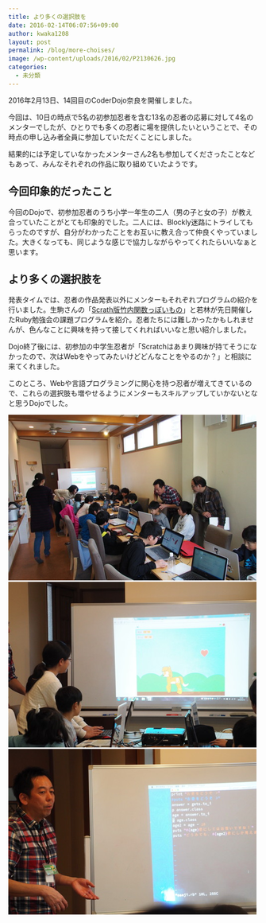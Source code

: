 ```yaml
---
title: より多くの選択肢を
date: 2016-02-14T06:07:56+09:00
author: kwaka1208
layout: post
permalink: /blog/more-choises/
image: /wp-content/uploads/2016/02/P2130626.jpg
categories:
  - 未分類
---
```

2016年2月13日、14回目のCoderDojo奈良を開催しました。

今回は、10日の時点で5名の初参加忍者を含む13名の忍者の応募に対して4名のメンターでしたが、ひとりでも多くの忍者に場を提供したいということで、その時点の申し込み者全員に参加していただくことにしました。

結果的には予定していなかったメンターさん2名も参加してくださったことなどもあって、みんなそれぞれの作品に取り組めていたようです。

## 今回印象的だったこと

今回のDojoで、初参加忍者のうち小学一年生の二人（男の子と女の子）が教え合っていたことがとても印象的でした。二人には、Blockly迷路にトライしてもらったのですが、自分がわかったことをお互いに教え合って仲良くやっていました。大きくなっても、同じような感じで協力しながらやってくれたらいいなぁと思います。

## より多くの選択肢を

発表タイムでは、忍者の作品発表以外にメンターもそれぞれプログラムの紹介を行いました。生駒さんの「[Scrath版竹内関数っぽいもの](https://scratch.mit.edu/projects/95460240/)」と若林が先日開催したRuby勉強会の課題プログラムを紹介。忍者たちには難しかったかもしれませんが、色んなことに興味を持って接してくれればいいなと思い紹介しました。

Dojo終了後には、初参加の中学生忍者が「Scratchはあまり興味が持てそうになかったので、次はWebをやってみたいけどどんなことをやるのか？」と相談に来てくれました。

このところ、Webや言語プログラミングに関心を持つ忍者が増えてきているので、これらの選択肢も増やせるようにメンターもスキルアップしていかないとなと思うDojoでした。

<img src="/images/2016/02/P2130619.jpg" alt="14th Dojo in Nara" width="500" height="333"/>

<img src="/images/2016/02/P2130626.jpg" alt="発表タイム" width="500" height="333"/>

<img src="/images/2016/02/P2130642.jpg" alt="Ruby" width="500" height="333"/>